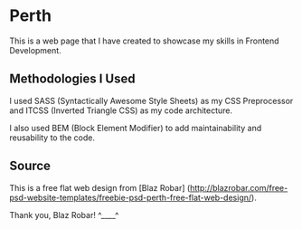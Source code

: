 # Perth

This is a web page that I have created to showcase my skills in Frontend Development.

## Methodologies I Used

I used SASS (Syntactically Awesome Style Sheets) as my CSS Preprocessor and ITCSS (Inverted Triangle CSS) as my code architecture.

I also used BEM (Block Element Modifier) to add maintainability and reusability to the code.

## Source

This is a free flat web design from [Blaz Robar] (http://blazrobar.com/free-psd-website-templates/freebie-psd-perth-free-flat-web-design/). 

Thank you, Blaz Robar! ^____^
